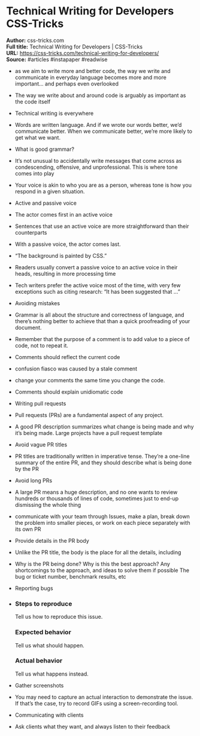 # Technical Writing for Developers   CSS-Tricks

**Author:** css-tricks.com  
**Full title:** Technical Writing for Developers | CSS-Tricks  
**URL:** https://css-tricks.com/technical-writing-for-developers/  
**Source:** #articles #instapaper #readwise

- as we aim to write more and better code, the way we write and communicate in everyday language becomes more and more important… and perhaps even overlooked 
   
- The way we write about and around code is arguably as important as the code itself 
   
- Technical writing is everywhere 
   
- Words are written language. And if we wrote our words better, we’d communicate better. When we communicate better, we’re more likely to get what we want. 
   
- What is good grammar? 
   
- It’s not unusual to accidentally write messages that come across as condescending, offensive, and unprofessional. This is where tone comes into play 
   
- Your voice is akin to who you are as a person, whereas tone is how you respond in a given situation. 
   
- Active and passive voice 
   
- The actor comes first in an active voice 
   
- Sentences that use an active voice are more straightforward than their counterparts 
   
- With a passive voice, the actor comes last. 
   
- “The background is painted by CSS.” 
   
- Readers usually convert a passive voice to an active voice in their heads, resulting in more processing time 
   
- Tech writers prefer the active voice most of the time, with very few exceptions such as citing research: “It has been suggested that …” 
   
- Avoiding mistakes 
   
- Grammar is all about the structure and correctness of language, and there’s nothing better to achieve that than a quick proofreading of your document. 
   
- Remember that the purpose of a comment is to add value to a piece of code, not to repeat it. 
   
- Comments should reflect the current code 
   
- confusion fiasco was caused by a stale comment 
   
- change your comments the same time you change the code. 
   
- Comments should explain unidiomatic code 
   
- Writing pull requests 
   
- Pull requests (PRs) are a fundamental aspect of any project. 
   
- A good PR description summarizes what change is being made and why it’s being made. Large projects have a pull request template 
   
- Avoid vague PR titles 
   
- PR titles are traditionally written in imperative tense. They’re a one-line summary of the entire PR, and they should describe what is being done by the PR 
   
- Avoid long PRs 
   
- A large PR means a huge description, and no one wants to review hundreds or thousands of lines of code, sometimes just to end-up dismissing the whole thing 
   
- communicate with your team through Issues,
  make a plan,
  break down the problem into smaller pieces, or
  work on each piece separately with its own PR 
   
- Provide details in the PR body 
   
- Unlike the PR title, the body is the place for all the details, including 
   
- Why is the PR being done?
  Why is this the best approach?
  Any shortcomings to the approach, and ideas to solve them if possible
  The bug or ticket number, benchmark results, etc 
   
- Reporting bugs 
   
- ### Steps to reproduce
  Tell us how to reproduce this issue.
  ### Expected behavior
  Tell us what should happen.
  ### Actual behavior
  Tell us what happens instead. 
   
- Gather screenshots 
   
- You may need to capture an actual interaction to demonstrate the issue. If that’s the case, try to record GIFs using a screen-recording tool. 
   
- Communicating with clients 
   
- Ask clients what they want, and always listen to their feedback 
   
